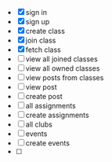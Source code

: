 * [X] sign in
* [X] sign up
* [X] create class
* [X] join class
* [X] fetch class
* [ ] view all joined classes
* [ ] view all owned classes
* [ ] view posts from classes
* [ ] view post
* [ ] create post
* [ ] all assignments
* [ ] create assignments
* [ ] all clubs
* [ ] events
* [ ] create events
* [ ]
